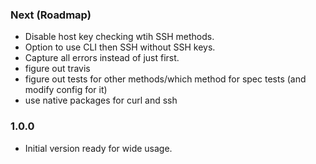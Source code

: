 ### Next (Roadmap)
- Disable host key checking wtih SSH methods.
- Option to use CLI then SSH without SSH keys.
- Capture all errors instead of just first.
- figure out travis
- figure out tests for other methods/which method for spec tests (and modify config for it)
- use native packages for curl and ssh

### 1.0.0
- Initial version ready for wide usage.
